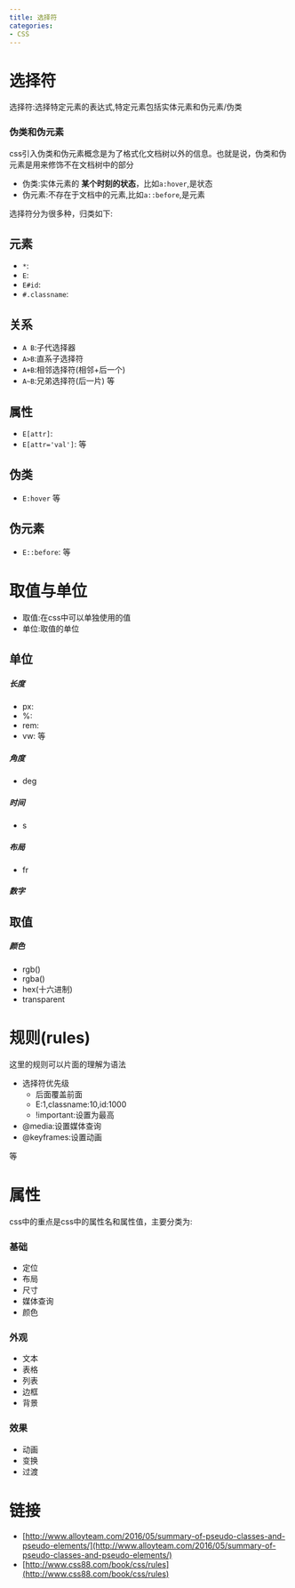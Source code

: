```yaml
---
title: 选择符
categories: 
- CSS
---
```


# 选择符
选择符:选择特定元素的表达式,特定元素包括实体元素和伪元素/伪类

### 伪类和伪元素

css引入伪类和伪元素概念是为了格式化文档树以外的信息。也就是说，伪类和伪元素是用来修饰不在文档树中的部分

- 伪类:实体元素的 **某个时刻的状态**，比如`a:hover`,是状态
- 伪元素:不存在于文档中的元素,比如`a::before`,是元素

选择符分为很多种，归类如下:

## 元素
- `*`:
- `E`:
- `E#id`:
- `#.classname`:
## 关系
- `A B`:子代选择器
- `A>B`:直系子选择符
- `A+B`:相邻选择符(相邻+后一个)
- `A~B`:兄弟选择符(后一片)
等
## 属性
- `E[attr]`:
- `E[attr='val']`:
等

## 伪类
- `E:hover`
等

## 伪元素
- `E::before`:
等

# 取值与单位

- 取值:在css中可以单独使用的值
- 单位:取值的单位

## 单位
##### 长度
- px:
- %:
- rem:
- vw:
等

##### 角度
- deg
##### 时间
- s
##### 布局
- fr
##### 数字

## 取值
##### 颜色
- rgb()
- rgba()
- hex(十六进制)
- transparent


# 规则(rules)
这里的规则可以片面的理解为语法

- 选择符优先级
  - 后面覆盖前面
  - E:1,classname:10,id:1000
  - !important:设置为最高
- @media:设置媒体查询
- @keyframes:设置动画

等

# 属性

css中的重点是css中的属性名和属性值，主要分类为:

### 基础
- 定位
- 布局
- 尺寸
- 媒体查询
- 颜色

### 外观
- 文本
- 表格
- 列表
- 边框
- 背景

### 效果
- 动画
- 变换
- 过渡





# 链接

- [http://www.alloyteam.com/2016/05/summary-of-pseudo-classes-and-pseudo-elements/](http://www.alloyteam.com/2016/05/summary-of-pseudo-classes-and-pseudo-elements/)
- [http://www.css88.com/book/css/rules](http://www.css88.com/book/css/rules)